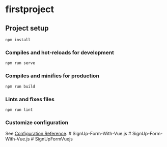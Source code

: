 # firstproject

## Project setup
```
npm install
```

### Compiles and hot-reloads for development
```
npm run serve
```

### Compiles and minifies for production
```
npm run build
```

### Lints and fixes files
```
npm run lint
```

### Customize configuration
See [Configuration Reference](https://cli.vuejs.org/config/).
#   S i g n U p - F o r m - W i t h - V u e . j s  
 #   S i g n U p - F o r m - W i t h - V u e . j s  
 #   S i g n U p F o r m V u e j s  
 